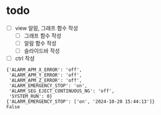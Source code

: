 # todo

- [ ] view 알람, 그래프 함수 작성  
    - [ ] 그래프 함수 작성  
    - [ ] 알람 함수 작성  
    - [ ] 슬라이드바 작성
- [ ] ctrl 작성  

```_change_mode:connect_wait
{'ALARM_APM_X_ERROR': 'off',
 'ALARM_APM_Y_ERROR': 'off',
 'ALARM_APM_Z_ERROR': 'off',
 'ALARM_EMERGENCY_STOP': 'on',
 'ALARM_SEG_EJECT_CONTINUOUS_NG': 'off',
 'SYSTEM_RUN': 0}
{'ALARM_EMERGENCY_STOP': ['on', '2024-10-20 15:44:13']}
False
```